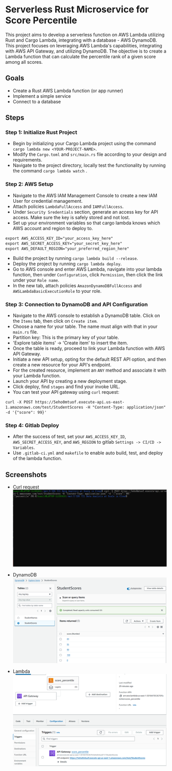 # Serverless Rust Microservice for Score Percentile
This project aims to develop a serverless function on AWS Lambda utilizing Rust and Cargo Lambda, integrating with a database - AWS DynamoDB. This project focuses on leveraging AWS Lambda's capabilities, integrating with AWS API Gateway, and utilizing DynamoDB. The objective is to create a Lambda function that can calculate the percentile rank of a given score among all scores.
## Goals
* Create a Rust AWS Lambda function (or app runner)
* Implement a simple service
* Connect to a database

## Steps
### Step 1: Initialize Rust Project
* Begin by initializing your Cargo Lambda project using the command `cargo lambda new <YOUR-PROJECT-NAME>`. 
* Modify the `Cargo.toml` and `src/main.rs` file according to your design and requirements.
* Navigate to the project directory, locally test the functionality by running the command `cargo lambda watch` .

### Step 2: AWS Setup
* Navigate to the AWS IAM Management Console to create a new IAM User for credential management.
* Attach policies `LambdaFullAccess` and `IAMFullAccess`.
* Under `Security Sredentials` section, generate an access key for API access. Make sure the key is safely stored and not lost.
* Set up your environment variables so that cargo lambda knows which AWS account and region to deploy to. 
```
export AWS_ACCESS_KEY_ID="your_access_key_here"
export AWS_SECRET_ACCESS_KEY="your_secret_key_here"
export AWS_DEFAULT_REGION="your_preferred_region_here"
```
* Build the project by running `cargo lambda build --release`.
* Deploy the project by running `cargo lambda deploy`.
* Go to AWS console and enter AWS Lambda, navigate into your lambda function, then under `Configuration`, click `Permission`, then click the link under your `Role name`. 
* In the new tab, attach policies `AmazonDynamoDBFullAccess` and `AWSLambdaBasicExecutionRole` to your role.

### Step 3: Connection to DynamoDB and API Configuration
* Navigate to the AWS console to establish a DynamoDB table. Click on the `Items` tab, then click on `Create item`.
* Choose a name for your table. The name must align with that in your `main.rs` file.
* Partition key: This is the primary key of your table.
* 'Explore table items' -> 'Create item' to insert the item.
* Once the table is ready, proceed to link your Lambda function with AWS API Gateway.
* Initiate a new API setup, opting for the default REST API option, and then create a new resource for your API's endpoint.
* For the created resource, implement an `ANY` method and associate it with your Lambda function.
* Launch your API by creating a new deployment stage.
* Click deploy, find `stages` and find your invoke URL.
* You can test your API gateway using `curl` request:
```
curl -X POST https://5eho0mtuof.execute-api.us-east-1.amazonaws.com/test/StudentScores -H "Content-Type: application/json" -d '{"score": 99}'
```
### Step 4: Gitlab Deploy
* After the success of test, set your `AWS_ACCESS_KEY_ID`, `AWS_SECRET_ACCESS_KEY`, and `AWS_REGION` to gitlab `Settings -> CI/CD -> Variables`.
* Use `.gitlab-ci.yml` and `makefile` to enable auto build, test, and deploy of the lambda function.

## Screenshots
* Curl request
![curl](Screenshots/curl.png)

* DynamoDB
![DynamoDB](Screenshots/DynamoDB.png)

* Lambda
![Lambda](Screenshots/Lambda.png)




